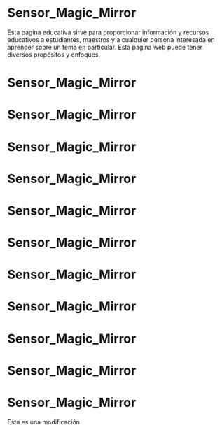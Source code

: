 # Sensor_Magic_Mirror
Esta pagina educativa sirve para proporcionar información y recursos educativos a estudiantes, maestros y a cualquier persona interesada en aprender sobre un tema en particular. Esta página web puede tener diversos propósitos y enfoques.

# Sensor_Magic_Mirror
# Sensor_Magic_Mirror
# Sensor_Magic_Mirror
# Sensor_Magic_Mirror
# Sensor_Magic_Mirror
# Sensor_Magic_Mirror

# Sensor_Magic_Mirror

# Sensor_Magic_Mirror

# Sensor_Magic_Mirror

# Sensor_Magic_Mirror

# Sensor_Magic_Mirror

Esta es una modificación
